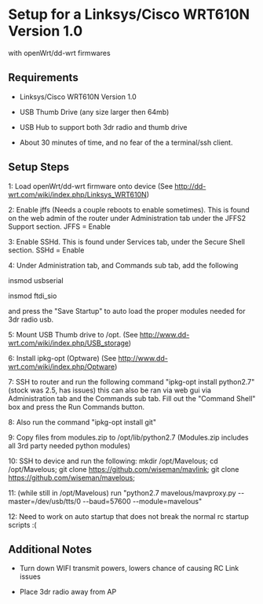 Setup for a Linksys/Cisco WRT610N Version 1.0 
=============================================
with openWrt/dd-wrt firmwares


Requirements
------------
* Linksys/Cisco WRT610N Version 1.0

* USB Thumb Drive (any size larger then 64mb)

* USB Hub to support both 3dr radio and thumb drive

* About 30 minutes of time, and no fear of the a terminal/ssh client.



Setup Steps
-----------
1: Load openWrt/dd-wrt firmware onto device (See http://dd-wrt.com/wiki/index.php/Linksys_WRT610N)

2: Enable jffs (Needs a couple reboots to enable sometimes).  This is found on the web admin of the router under Administration tab under the JFFS2 Support section.
JFFS = Enable

3: Enable SSHd. This is found under Services tab, under the Secure Shell section.
SSHd = Enable

4: Under Administration tab, and Commands sub tab, add the following

insmod usbserial

insmod ftdi_sio

and press the "Save Startup" to auto load the proper modules needed for 3dr radio usb.


5: Mount USB Thumb drive to /opt.  (See http://www.dd-wrt.com/wiki/index.php/USB_storage)

6: Install ipkg-opt (Optware) (See http://www.dd-wrt.com/wiki/index.php/Optware)

7: SSH to router and run the following command "ipkg-opt install python2.7" (stock was 2.5, has issues) this can also be ran via web gui via Administration tab and the Commands sub tab. Fill out the "Command Shell" box and press the Run Commands button.

8: Also run the command "ipkg-opt install git"

9: Copy files from modules.zip to /opt/lib/python2.7 (Modules.zip includes all 3rd party needed python modules)

10: SSH to device and run the following: 
mkdir /opt/Mavelous;
cd /opt/Mavelous;
git clone https://github.com/wiseman/mavlink;
git clone https://github.com/wiseman/mavelous;

11: (while still in /opt/Mavelous) run
"python2.7 mavelous/mavproxy.py --master=/dev/usb/tts/0 --baud=57600 --module=mavelous"

12: Need to work on auto startup that does not break the normal rc startup scripts :(

Additional Notes
----------------
* Turn down WIFI transmit powers, lowers chance of causing RC Link issues

* Place 3dr radio away from AP
